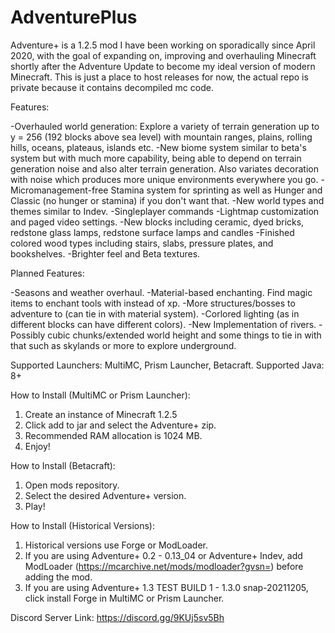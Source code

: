 # AdventurePlus

Adventure+ is a 1.2.5 mod I have been working on sporadically since April 2020, with the goal of expanding on, improving and overhauling Minecraft shortly after the Adventure Update to become my ideal version of modern Minecraft. This is just a place to host releases for now, the actual repo is private because it contains decompiled mc code.

Features:

-Overhauled world generation: Explore a variety of terrain generation up to y = 256 (192 blocks above sea level) with mountain ranges, plains, rolling hills, oceans, plateaus, islands etc.
-New biome system similar to beta's system but with much more capability, being able to depend on terrain generation noise and also alter terrain generation. Also variates decoration with noise which produces more unique environments everywhere you go.
-Micromanagement-free Stamina system for sprinting as well as Hunger and Classic (no hunger or stamina) if you don't want that.
-New world types and themes similar to Indev.
-Singleplayer commands
-Lightmap customization and paged video settings.
-New blocks including ceramic, dyed bricks, redstone glass lamps, redstone surface lamps and candles
-Finished colored wood types including stairs, slabs, pressure plates, and bookshelves.
-Brighter feel and Beta textures.

Planned Features:

-Seasons and weather overhaul.
-Material-based enchanting. Find magic items to enchant tools with instead of xp.
-More structures/bosses to adventure to (can tie in with material system).
-Corlored lighting (as in different blocks can have different colors).
-New Implementation of rivers.
-Possibly cubic chunks/extended world height and some things to tie in with that such as skylands or more to explore underground.

Supported Launchers: MultiMC, Prism Launcher, Betacraft.
Supported Java: 8+

How to Install (MultiMC or Prism Launcher):

1) Create an instance of Minecraft 1.2.5
2) Click add to jar and select the Adventure+ zip.
3) Recommended RAM allocation is 1024 MB.
4) Enjoy!

How to Install (Betacraft):

1) Open mods repository.
2) Select the desired Adventure+ version.
3) Play!

How to Install (Historical Versions):

1) Historical versions use Forge or ModLoader.
2) If you are using Adventure+ 0.2 - 0.13_04 or Adventure+ Indev, add ModLoader (https://mcarchive.net/mods/modloader?gvsn=) before adding the mod.
3) If you are using Adventure+ 1.3 TEST BUILD 1 - 1.3.0 snap-20211205, click install Forge in MultiMC or Prism Launcher.

Discord Server Link: https://discord.gg/9KUj5sv5Bh
